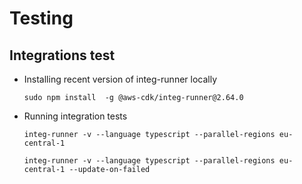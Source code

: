 # Testing

## Integrations test

- Installing recent version of integ-runner locally
  
  ```shell
  sudo npm install  -g @aws-cdk/integ-runner@2.64.0
  ```

- Running integration tests
  
  ```shell
  integ-runner -v --language typescript --parallel-regions eu-central-1
  ```

  ```shell
  integ-runner -v --language typescript --parallel-regions eu-central-1 --update-on-failed
  ```
